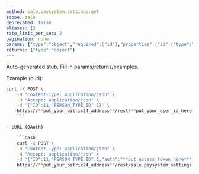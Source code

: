 ```yaml
---
method: sale.paysystem.settings.get
scope: sale
deprecated: false
aliases: []
rate_limit_per_sec: 2
pagination: none
params: {"type":"object","required":["id"],"properties":{"id":{"type":"integer"}}}
returns: {"type":"object"}
---
```


Auto-generated stub. Fill in params/returns/examples.

Example (curl):

```bash
curl -X POST \
    -H "Content-Type: application/json" \
    -H "Accept: application/json" \
    -d '{"ID":11,"PERSON_TYPE_ID":1}' \
    https://**put_your_bitrix24_address**/rest/**put_your_user_id_here**/**put_your_webhook_here**/sale.paysystem.settings.get
    ```

- cURL (OAuth)

    ```bash
    curl -X POST \
    -H "Content-Type: application/json" \
    -H "Accept: application/json" \
    -d '{"ID":11,"PERSON_TYPE_ID":1,"auth":"**put_access_token_here**"}' \
    https://**put_your_bitrix24_address**/rest/sale.paysystem.settings.get
```
